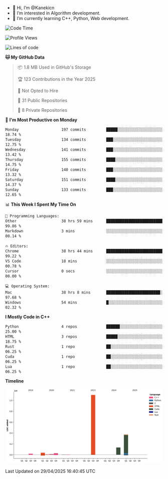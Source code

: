 - 👋 Hi, I’m @Kanekicn
- 👀 I’m interested in Algorithm development.
- 🌱 I’m currently learning C++, Python, Web development.

<!---
cotecsz/cotecsz is a ✨ special ✨ repository because its `README.md` (this file) appears on your GitHub profile.
You can click the Preview link to take a look at your changes.
--->

<!--START_SECTION:waka-->
![Code Time](http://img.shields.io/badge/Code%20Time-3%2C320%20hrs%2048%20mins-blue)

![Profile Views](http://img.shields.io/badge/Profile%20Views-0-blue)

![Lines of code](https://img.shields.io/badge/From%20Hello%20World%20I%27ve%20Written-1.7%20million%20lines%20of%20code-blue)

**🐱 My GitHub Data** 

> 📦 1.8 MB Used in GitHub's Storage 
 > 
> 🏆 123 Contributions in the Year 2025
 > 
> 🚫 Not Opted to Hire
 > 
> 📜 31 Public Repositories 
 > 
> 🔑 8 Private Repositories 
 > 
📅 **I'm Most Productive on Monday** 

```text
Monday                   197 commits         █████░░░░░░░░░░░░░░░░░░░░   18.74 % 
Tuesday                  134 commits         ███░░░░░░░░░░░░░░░░░░░░░░   12.75 % 
Wednesday                141 commits         ███░░░░░░░░░░░░░░░░░░░░░░   13.42 % 
Thursday                 155 commits         ████░░░░░░░░░░░░░░░░░░░░░   14.75 % 
Friday                   140 commits         ███░░░░░░░░░░░░░░░░░░░░░░   13.32 % 
Saturday                 151 commits         ████░░░░░░░░░░░░░░░░░░░░░   14.37 % 
Sunday                   133 commits         ███░░░░░░░░░░░░░░░░░░░░░░   12.65 % 
```


📊 **This Week I Spent My Time On** 

```text
💬 Programming Languages: 
Other                    38 hrs 59 mins      █████████████████████████   99.86 % 
Markdown                 3 mins              ░░░░░░░░░░░░░░░░░░░░░░░░░   00.14 % 

🔥 Editors: 
Chrome                   38 hrs 44 mins      █████████████████████████   99.22 % 
VS Code                  18 mins             ░░░░░░░░░░░░░░░░░░░░░░░░░   00.78 % 
Cursor                   0 secs              ░░░░░░░░░░░░░░░░░░░░░░░░░   00.00 % 

💻 Operating System: 
Mac                      38 hrs 8 mins       ████████████████████████░   97.68 % 
Windows                  54 mins             █░░░░░░░░░░░░░░░░░░░░░░░░   02.32 % 
```

**I Mostly Code in C++** 

```text
Python                   4 repos             ██████░░░░░░░░░░░░░░░░░░░   25.00 % 
HTML                     3 repos             █████░░░░░░░░░░░░░░░░░░░░   18.75 % 
Rust                     1 repo              ██░░░░░░░░░░░░░░░░░░░░░░░   06.25 % 
Cuda                     1 repo              ██░░░░░░░░░░░░░░░░░░░░░░░   06.25 % 
Lua                      1 repo              ██░░░░░░░░░░░░░░░░░░░░░░░   06.25 % 
```



**Timeline**

![Lines of Code chart](https://raw.githubusercontent.com/Kanekicn/Kanekicn/master/assets/bar_graph.png)


 Last Updated on 29/04/2025 16:40:45 UTC
<!--END_SECTION:waka-->
